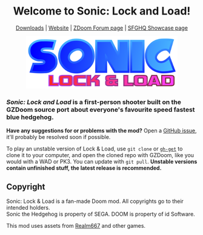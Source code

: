 <h1 align=center>Welcome to Sonic: Lock and Load!</h1>
<p align=center><a href="https://github.com/Sonic-LockandLoad/Sonic-LockandLoad/releases">Downloads</a> | <a href="https://sonic-lockandload.github.io">Website</a> | <a href="https://forum.zdoom.org/viewtopic.php?f=19&t=72593">ZDoom Forum page</a> | <a href="https://sonicfangameshq.com/forums/showcase/sonic-lock-load.1199">SFGHQ Showcase page</a></p>
<p align=center><img src="https://raw.githubusercontent.com/Sonic-LockandLoad/Preview-Screenshots/edge/Sonic-LockandLoadLogo.png" width=400px /></p>

### *Sonic: Lock and Load* is a first-person shooter built on the GZDoom source port about everyone's favourite speed fastest blue hedgehog.

**Have any suggestions for or problems with the mod?** Open a [GitHub issue](https://github.com/Sonic-LockandLoad/Sonic-LockandLoad/issues), it'll probably be resolved soon if possible.

To play an unstable version of Lock & Load, use `git clone` or [`gh-get`](https://github.com/That1M8Head/gh-get) to clone it to your computer, and open the cloned repo with GZDoom, like you would with a WAD or PK3. You can update with `git pull`. **Unstable versions contain unfinished stuff, the latest release is recommended.**

## Copyright
Sonic: Lock & Load is a fan-made Doom mod. All copyrights go to their intended holders.<br>
Sonic the Hedgehog is property of SEGA. DOOM is property of id Software.

This mod uses assets from [Realm667](https://www.realm667.com) and other games.
